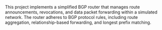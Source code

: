 This project implements a simplified BGP router that manages route announcements, revocations, and data packet forwarding within a simulated network.
The router adheres to BGP protocol rules, including route aggregation, relationship-based forwarding, and longest prefix matching.
